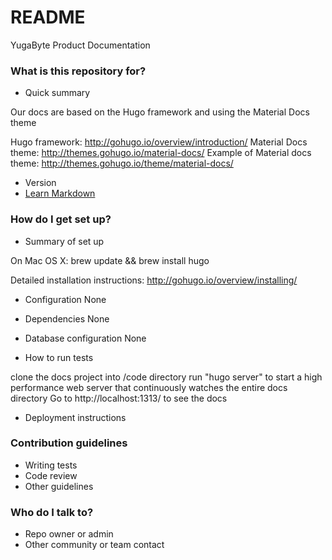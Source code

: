 # README #

YugaByte Product Documentation

### What is this repository for? ###

* Quick summary

Our docs are based on the Hugo framework and using the Material Docs theme

Hugo framework: http://gohugo.io/overview/introduction/
Material Docs theme: http://themes.gohugo.io/material-docs/
Example of Material docs theme: http://themes.gohugo.io/theme/material-docs/

* Version
* [Learn Markdown](https://bitbucket.org/tutorials/markdowndemo)

### How do I get set up? ###

* Summary of set up

On Mac OS X:
brew update && brew install hugo

Detailed installation instructions: http://gohugo.io/overview/installing/

* Configuration
None

* Dependencies
None

* Database configuration
None

* How to run tests

clone the docs project into /code directory
run "hugo server" to start a high performance web server that continuously watches the entire docs directory
Go to http://localhost:1313/ to see the docs

* Deployment instructions

### Contribution guidelines ###

* Writing tests
* Code review
* Other guidelines

### Who do I talk to? ###

* Repo owner or admin
* Other community or team contact
